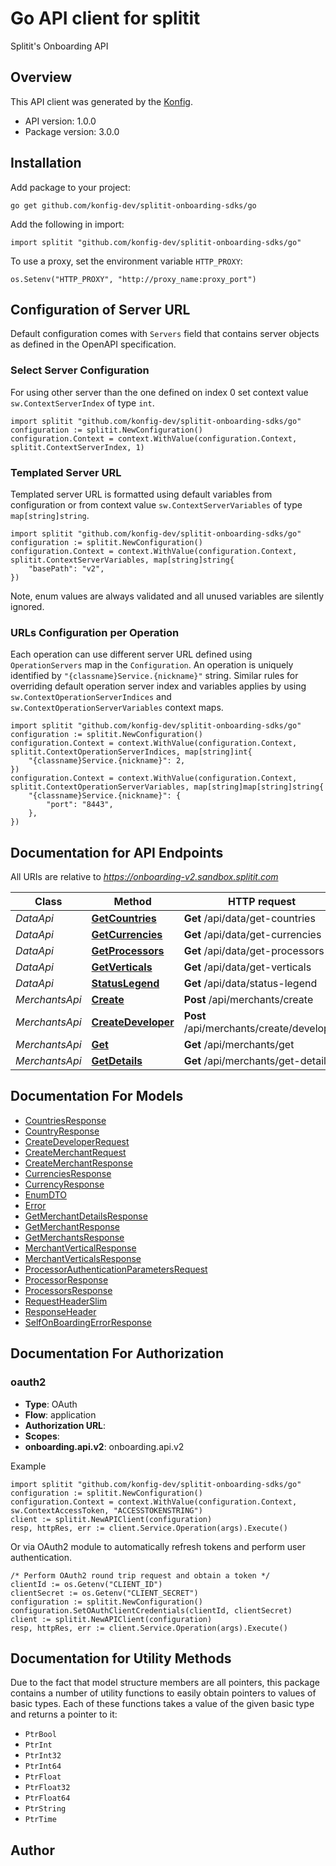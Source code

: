 # Go API client for splitit

Splitit's Onboarding API

## Overview
This API client was generated by the [Konfig](https://konfigthis.com).

- API version: 1.0.0
- Package version: 3.0.0

## Installation

Add package to your project:

```shell
go get github.com/konfig-dev/splitit-onboarding-sdks/go
```

Add the following in import:

```golang
import splitit "github.com/konfig-dev/splitit-onboarding-sdks/go"
```

To use a proxy, set the environment variable `HTTP_PROXY`:

```golang
os.Setenv("HTTP_PROXY", "http://proxy_name:proxy_port")
```

## Configuration of Server URL

Default configuration comes with `Servers` field that contains server objects as defined in the OpenAPI specification.

### Select Server Configuration

For using other server than the one defined on index 0 set context value `sw.ContextServerIndex` of type `int`.

```golang
import splitit "github.com/konfig-dev/splitit-onboarding-sdks/go"
configuration := splitit.NewConfiguration()
configuration.Context = context.WithValue(configuration.Context, splitit.ContextServerIndex, 1)
```

### Templated Server URL

Templated server URL is formatted using default variables from configuration or from context value `sw.ContextServerVariables` of type `map[string]string`.

```golang
import splitit "github.com/konfig-dev/splitit-onboarding-sdks/go"
configuration := splitit.NewConfiguration()
configuration.Context = context.WithValue(configuration.Context, splitit.ContextServerVariables, map[string]string{
	"basePath": "v2",
})
```

Note, enum values are always validated and all unused variables are silently ignored.

### URLs Configuration per Operation

Each operation can use different server URL defined using `OperationServers` map in the `Configuration`.
An operation is uniquely identified by `"{classname}Service.{nickname}"` string.
Similar rules for overriding default operation server index and variables applies by using `sw.ContextOperationServerIndices` and `sw.ContextOperationServerVariables` context maps.

```golang
import splitit "github.com/konfig-dev/splitit-onboarding-sdks/go"
configuration := splitit.NewConfiguration()
configuration.Context = context.WithValue(configuration.Context, splitit.ContextOperationServerIndices, map[string]int{
	"{classname}Service.{nickname}": 2,
})
configuration.Context = context.WithValue(configuration.Context, splitit.ContextOperationServerVariables, map[string]map[string]string{
	"{classname}Service.{nickname}": {
		"port": "8443",
	},
})
```

## Documentation for API Endpoints

All URIs are relative to *https://onboarding-v2.sandbox.splitit.com*

Class | Method | HTTP request | Description
------------ | ------------- | ------------- | -------------
*DataApi* | [**GetCountries**](docs/DataApi.md#getcountries) | **Get** /api/data/get-countries | 
*DataApi* | [**GetCurrencies**](docs/DataApi.md#getcurrencies) | **Get** /api/data/get-currencies | 
*DataApi* | [**GetProcessors**](docs/DataApi.md#getprocessors) | **Get** /api/data/get-processors | 
*DataApi* | [**GetVerticals**](docs/DataApi.md#getverticals) | **Get** /api/data/get-verticals | 
*DataApi* | [**StatusLegend**](docs/DataApi.md#statuslegend) | **Get** /api/data/status-legend | 
*MerchantsApi* | [**Create**](docs/MerchantsApi.md#create) | **Post** /api/merchants/create | 
*MerchantsApi* | [**CreateDeveloper**](docs/MerchantsApi.md#createdeveloper) | **Post** /api/merchants/create/developer | 
*MerchantsApi* | [**Get**](docs/MerchantsApi.md#get) | **Get** /api/merchants/get | 
*MerchantsApi* | [**GetDetails**](docs/MerchantsApi.md#getdetails) | **Get** /api/merchants/get-details | 


## Documentation For Models

 - [CountriesResponse](docs/CountriesResponse.md)
 - [CountryResponse](docs/CountryResponse.md)
 - [CreateDeveloperRequest](docs/CreateDeveloperRequest.md)
 - [CreateMerchantRequest](docs/CreateMerchantRequest.md)
 - [CreateMerchantResponse](docs/CreateMerchantResponse.md)
 - [CurrenciesResponse](docs/CurrenciesResponse.md)
 - [CurrencyResponse](docs/CurrencyResponse.md)
 - [EnumDTO](docs/EnumDTO.md)
 - [Error](docs/Error.md)
 - [GetMerchantDetailsResponse](docs/GetMerchantDetailsResponse.md)
 - [GetMerchantResponse](docs/GetMerchantResponse.md)
 - [GetMerchantsResponse](docs/GetMerchantsResponse.md)
 - [MerchantVerticalResponse](docs/MerchantVerticalResponse.md)
 - [MerchantVerticalsResponse](docs/MerchantVerticalsResponse.md)
 - [ProcessorAuthenticationParametersRequest](docs/ProcessorAuthenticationParametersRequest.md)
 - [ProcessorResponse](docs/ProcessorResponse.md)
 - [ProcessorsResponse](docs/ProcessorsResponse.md)
 - [RequestHeaderSlim](docs/RequestHeaderSlim.md)
 - [ResponseHeader](docs/ResponseHeader.md)
 - [SelfOnBoardingErrorResponse](docs/SelfOnBoardingErrorResponse.md)


## Documentation For Authorization



### oauth2


- **Type**: OAuth
- **Flow**: application
- **Authorization URL**: 
- **Scopes**: 
 - **onboarding.api.v2**: onboarding.api.v2

Example

```golang
import splitit "github.com/konfig-dev/splitit-onboarding-sdks/go"
configuration := splitit.NewConfiguration()
configuration.Context = context.WithValue(configuration.Context, sw.ContextAccessToken, "ACCESSTOKENSTRING")
client := splitit.NewAPIClient(configuration)
resp, httpRes, err := client.Service.Operation(args).Execute()
```

Or via OAuth2 module to automatically refresh tokens and perform user authentication.

```golang
/* Perform OAuth2 round trip request and obtain a token */
clientId := os.Getenv("CLIENT_ID")
clientSecret := os.Getenv("CLIENT_SECRET")
configuration := splitit.NewConfiguration()
configuration.SetOAuthClientCredentials(clientId, clientSecret)
client := splitit.NewAPIClient(configuration)
resp, httpRes, err := client.Service.Operation(args).Execute()
```


## Documentation for Utility Methods

Due to the fact that model structure members are all pointers, this package contains
a number of utility functions to easily obtain pointers to values of basic types.
Each of these functions takes a value of the given basic type and returns a pointer to it:

* `PtrBool`
* `PtrInt`
* `PtrInt32`
* `PtrInt64`
* `PtrFloat`
* `PtrFloat32`
* `PtrFloat64`
* `PtrString`
* `PtrTime`

## Author



